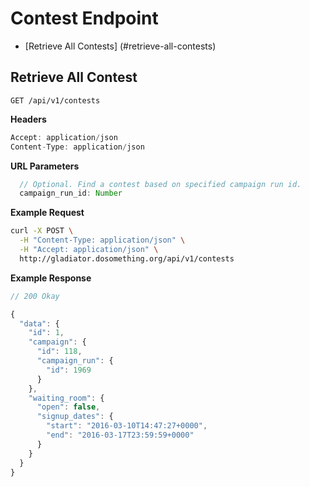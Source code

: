 # Contest Endpoint

- [Retrieve All Contests] (#retrieve-all-contests)

## Retrieve All Contest

```
GET /api/v1/contests
```

**Headers**

```javascript
Accept: application/json
Content-Type: application/json
```

**URL Parameters**

```javascript
  // Optional. Find a contest based on specified campaign run id.
  campaign_run_id: Number
```

**Example Request**

```sh
curl -X POST \
  -H "Content-Type: application/json" \
  -H "Accept: application/json" \
  http://gladiator.dosomething.org/api/v1/contests
```

**Example Response**

```javascript
// 200 Okay

{
  "data": {
    "id": 1,
    "campaign": {
      "id": 118,
      "campaign_run": {
        "id": 1969
      }
    },
    "waiting_room": {
      "open": false,
      "signup_dates": {
        "start": "2016-03-10T14:47:27+0000",
        "end": "2016-03-17T23:59:59+0000"
      }
    }
  }
}
```
